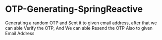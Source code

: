 # OTP-Generating-SpringReactive
Generating a random OTP and Sent it to given email address, after that we can able Verify the OTP, And We can able Resend the OTP Also to given Email Address
